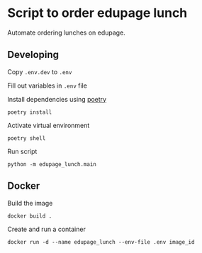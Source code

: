 # Script to order edupage lunch

Automate ordering lunches on edupage.

## Developing

Copy `.env.dev` to `.env`

Fill out variables in `.env` file

Install dependencies using [poetry](https://python-poetry.org)

```
poetry install
```

Activate virtual environment

```
poetry shell
```

Run script

```
python -m edupage_lunch.main
```

## Docker

Build the image

```
docker build .
```

Create and run a container

```
docker run -d --name edupage_lunch --env-file .env image_id
```
